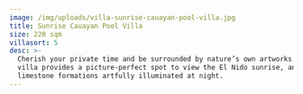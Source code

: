 ```yaml
---
image: /img/uploads/villa-sunrise-cauayan-pool-villa.jpg
title: Sunrise Cauayan Pool Villa
size: 220 sqm
villasort: 5
desc: >-
  Cherish your private time and be surrounded by nature’s own artworks. This
  villa provides a picture-perfect spot to view the El Nido sunrise, and the
  limestone formations artfully illuminated at night.
---
```



